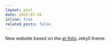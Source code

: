 ```yaml
---
layout: post
date: 2025-07-24 
inline: true
related_posts: false
---
```


New website based on the [al-folio](https://github.com/alshedivat/al-folio) Jekyll theme.
